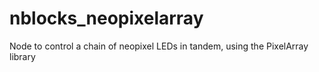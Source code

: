# nblocks_neopixelarray
Node to control a chain of neopixel LEDs in tandem, using the PixelArray library
